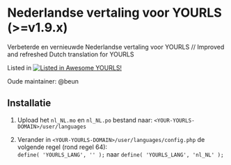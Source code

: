 # Nederlandse vertaling voor YOURLS (>=v1.9.x)
Verbeterde en vernieuwde Nederlandse vertaling voor YOURLS // Improved and refreshed Dutch translation for YOURLS

Listed in [![Listed in Awesome YOURLS!](https://img.shields.io/badge/Awesome-YOURLS-C5A3BE)](https://github.com/YOURLS/awesome-yourls/)

Oude maintainer: @beun

## Installatie
1. Upload het ```nl_NL.mo``` en ```nl_NL.po``` bestand naar: ```<YOUR-YOURLS-DOMAIN>/user/languages```
   
3. Verander in ```<YOUR-YOURLS-DOMAIN>/user/languages/config.php``` de volgende regel (rond regel 64):   
       ```define( 'YOURLS_LANG', '' );``` naar ```define( 'YOURLS_LANG', 'nl_NL' );```
